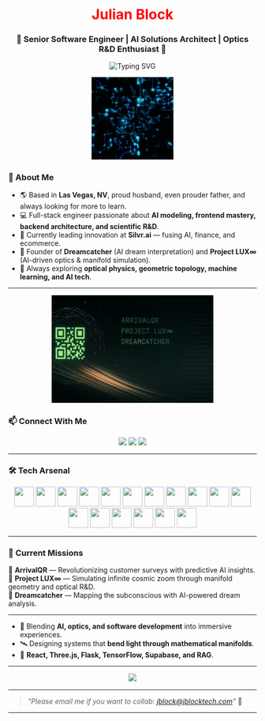 <h1 align="center" style="color: red">Julian Block</h1>
<h3 align="center">🚀 Senior Software Engineer | AI Solutions Architect | Optics R&D Enthusiast 🚀</h3>

<p align="center">
  <img src="https://readme-typing-svg.demolab.com?font=Fira+Code&size=24&pause=1000&color=e12e09&center=true&vCenter=true&width=600&lines=Building+AI-powered+systems+%F0%9F%9A%80;Future+of+Optics+%26+Dream+Analysis+%F0%9F%92%A1;Turning+visions+into+reality+with+AI+%F0%9F%8C%9D" alt="Typing SVG" />
</p>

<p align="center">
  <img src="./github.gif" alt="Julian Block GIF" width="33%" />
</p>

### 🚀 About Me
- 🌎 Based in **Las Vegas, NV**, proud husband, even prouder father, and always looking for more to learn.
- 💻 Full-stack engineer passionate about **AI modeling, frontend mastery, backend architecture, and scientific R&D**.
- 🔭 Currently leading innovation at **Silvr.ai** — fusing AI, finance, and ecommerce.
- 🧠 Founder of **Dreamcatcher** (AI dream interpretation) and **Project LUX∞** (AI-driven optics & manifold simulation).
- 🎯 Always exploring **optical physics, geometric topology, machine learning, and AI tech**.

---


<p align="center">
  <img src="./banner.png" alt="Julian Block Banner" width="65%" />
</p>

### 📫 Connect With Me
<p align="center">
  <a href="https://jblocktech.com"><img src="https://img.shields.io/badge/Website-000000?style=for-the-badge&logo=About.me&logoColor=white" /></a>
  <a href="https://linkedin.com/in/julianblock"><img src="https://img.shields.io/badge/LinkedIn-0077B5?style=for-the-badge&logo=linkedin&logoColor=white" /></a>
  <a href="https://github.com/Julianblock"><img src="https://img.shields.io/badge/GitHub-100000?style=for-the-badge&logo=github&logoColor=white" /></a>
</p>

---

### 🛠️ Tech Arsenal

<p align="center">
  <img src="https://cdn.jsdelivr.net/gh/devicons/devicon/icons/react/react-original.svg" width="40" height="40" />
  <img src="https://cdn.jsdelivr.net/gh/devicons/devicon/icons/nextjs/nextjs-original.svg" width="40" height="40" />
  <img src="https://cdn.jsdelivr.net/gh/devicons/devicon/icons/vuejs/vuejs-original.svg" width="40" height="40" />
  <img src="https://cdn.jsdelivr.net/gh/devicons/devicon/icons/typescript/typescript-original.svg" width="40" height="40" />
  <img src="https://cdn.jsdelivr.net/gh/devicons/devicon/icons/javascript/javascript-original.svg" width="40" height="40" />
  <img src="https://cdn.jsdelivr.net/gh/devicons/devicon/icons/nodejs/nodejs-original.svg" width="40" height="40" />
  <img src="https://cdn.jsdelivr.net/gh/devicons/devicon/icons/python/python-original.svg" width="40" height="40" />
  <img src="https://cdn.jsdelivr.net/gh/devicons/devicon/icons/flask/flask-original.svg" width="40" height="40" />
  <img src="https://cdn.jsdelivr.net/gh/devicons/devicon/icons/docker/docker-original.svg" width="40" height="40" />
  <img src="https://cdn.jsdelivr.net/gh/devicons/devicon/icons/kubernetes/kubernetes-plain.svg" width="40" height="40" />
  <img src="https://cdn.jsdelivr.net/gh/devicons/devicon/icons/mysql/mysql-original.svg" width="40" height="40" />
  <img src="https://cdn.jsdelivr.net/gh/devicons/devicon/icons/graphql/graphql-plain.svg" width="40" height="40" />
  <img src="https://cdn.jsdelivr.net/gh/devicons/devicon/icons/git/git-original.svg" width="40" height="40" />
  <img src="https://cdn.jsdelivr.net/gh/devicons/devicon/icons/csharp/csharp-original.svg" width="40" height="40" />
  <img src="https://cdn.jsdelivr.net/gh/devicons/devicon/icons/threejs/threejs-original.svg" width="40" height="40" />
  <img src="https://cdn.jsdelivr.net/gh/devicons/devicon/icons/opengl/opengl-original.svg" width="40" height="40" />
  <img src="https://cdn.jsdelivr.net/gh/devicons/devicon/icons/figma/figma-original.svg" width="40" height="40" />
</p>

---

### 🌌 Current Missions
🚀 **ArrivalQR** — Revolutionizing customer surveys with predictive AI insights.  
🔭 **Project LUX∞** — Simulating infinite cosmic zoom through manifold geometry and optical R&D.  
🌙 **Dreamcatcher** — Mapping the subconscious with AI-powered dream analysis.

---
- 🎨 Blending **AI, optics, and software development** into immersive experiences.
- 🛰️ Designing systems that **bend light through mathematical manifolds**.
- 💬 **React, Three.js, Flask, TensorFlow, Supabase, and RAG**.

---

<p align="center">
  <img src="https://media.giphy.com/media/iicDrNGWxHmDrIni6j/giphy.gif" width="500" />
</p>

---

> *"Please email me if you want to collab: jblock@jblocktech.com"* 🌌

---
